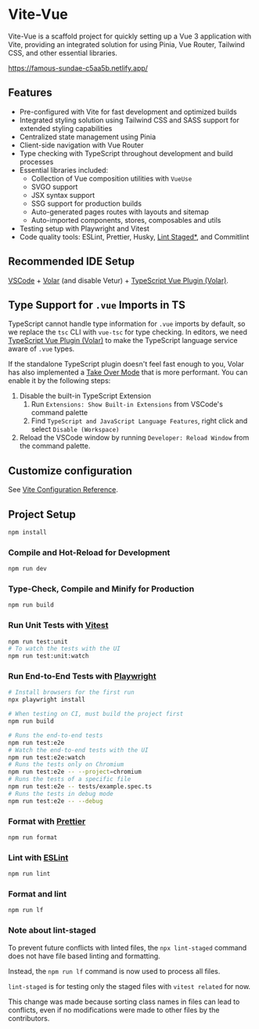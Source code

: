 # Vite-Vue

Vite-Vue is a scaffold project for quickly setting up a Vue 3 application with Vite, providing an integrated solution for using Pinia, Vue Router, Tailwind CSS, and other essential libraries.

https://famous-sundae-c5aa5b.netlify.app/

## Features

- Pre-configured with Vite for fast development and optimized builds
- Integrated styling solution using Tailwind CSS and SASS support for extended styling capabilities
- Centralized state management using Pinia
- Client-side navigation with Vue Router
- Type checking with TypeScript throughout development and build processes
- Essential libraries included:
  - Collection of Vue composition utilities with `VueUse`
  - SVGO support
  - JSX syntax support
  - SSG support for production builds
  - Auto-generated pages routes with layouts and sitemap
  - Auto-imported components, stores, composables and utils
- Testing setup with Playwright and Vitest
- Code quality tools: ESLint, Prettier, Husky, [Lint Staged\*](#note-about-lint-staged), and Commitlint

## Recommended IDE Setup

[VSCode](https://code.visualstudio.com/) + [Volar](https://marketplace.visualstudio.com/items?itemName=Vue.volar) (and disable Vetur) + [TypeScript Vue Plugin (Volar)](https://marketplace.visualstudio.com/items?itemName=Vue.vscode-typescript-vue-plugin).

## Type Support for `.vue` Imports in TS

TypeScript cannot handle type information for `.vue` imports by default, so we replace the `tsc` CLI with `vue-tsc` for type checking. In editors, we need [TypeScript Vue Plugin (Volar)](https://marketplace.visualstudio.com/items?itemName=Vue.vscode-typescript-vue-plugin) to make the TypeScript language service aware of `.vue` types.

If the standalone TypeScript plugin doesn't feel fast enough to you, Volar has also implemented a [Take Over Mode](https://github.com/johnsoncodehk/volar/discussions/471#discussioncomment-1361669) that is more performant. You can enable it by the following steps:

1. Disable the built-in TypeScript Extension
   1. Run `Extensions: Show Built-in Extensions` from VSCode's command palette
   2. Find `TypeScript and JavaScript Language Features`, right click and select `Disable (Workspace)`
2. Reload the VSCode window by running `Developer: Reload Window` from the command palette.

## Customize configuration

See [Vite Configuration Reference](https://vitejs.dev/config/).

## Project Setup

```sh
npm install
```

### Compile and Hot-Reload for Development

```sh
npm run dev
```

### Type-Check, Compile and Minify for Production

```sh
npm run build
```

### Run Unit Tests with [Vitest](https://vitest.dev/)

```sh
npm run test:unit
# To watch the tests with the UI
npm run test:unit:watch
```

### Run End-to-End Tests with [Playwright](https://playwright.dev)

```sh
# Install browsers for the first run
npx playwright install

# When testing on CI, must build the project first
npm run build

# Runs the end-to-end tests
npm run test:e2e
# Watch the end-to-end tests with the UI
npm run test:e2e:watch
# Runs the tests only on Chromium
npm run test:e2e -- --project=chromium
# Runs the tests of a specific file
npm run test:e2e -- tests/example.spec.ts
# Runs the tests in debug mode
npm run test:e2e -- --debug
```

### Format with [Prettier](https://prettier.io/)

```sh
npm run format
```

### Lint with [ESLint](https://eslint.org/)

```sh
npm run lint
```

### Format and lint

```sh
npm run lf
```

### Note about lint-staged

To prevent future conflicts with linted files, the `npx lint-staged` command does not have file based linting and formatting.

Instead, the `npm run lf` command is now used to process all files.

`lint-staged` is for testing only the staged files with `vitest related` for now.

This change was made because sorting class names in files can lead to conflicts, even if no modifications were made to other files by the contributors.
